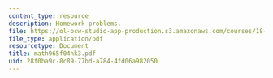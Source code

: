 ```yaml
---
content_type: resource
description: Homework problems.
file: https://ol-ocw-studio-app-production.s3.amazonaws.com/courses/18-965-geometry-of-manifolds-fall-2004/28f0ba9c8c8977bda7844fd06a982050_math965f04hk3.pdf
file_type: application/pdf
resourcetype: Document
title: math965f04hk3.pdf
uid: 28f0ba9c-8c89-77bd-a784-4fd06a982050
---
```

